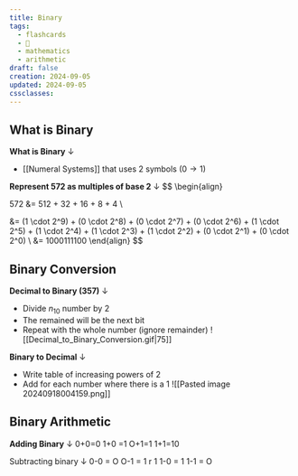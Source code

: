 ```yaml
---
title: Binary
tags:
  - flashcards
  - 🌱
  - mathematics
  - arithmetic
draft: false
creation: 2024-09-05
updated: 2024-09-05
cssclasses: 
---
```

## What is Binary

**What is Binary**
↓
- [[Numeral Systems]] that uses 2 symbols ($0 \to 1$)
<!--SR:!2024-12-13,4,277-->

**Represent $572$ as multiples of base 2**
↓
$$
\begin{align}
<!--SR:!2024-12-13,4,277-->

572 &= 512 + 32 + 16 + 8 + 4 \\

&= (1 \cdot 2^9) + (0 \cdot 2^8) + (0 \cdot 2^7) + (0 \cdot 2^6) + (1 \cdot 2^5) + (1 \cdot 2^4) + (1 \cdot 2^3) + (1 \cdot 2^2) + (0 \cdot 2^1) + (0 \cdot 2^0) \\
&= 1000111100
\end{align}
$$

## Binary Conversion

**Decimal to Binary (357)**
↓
- Divide $n_{10}$ number by $2$
- The remained will be the next bit
- Repeat with the whole number (ignore remainder)
![[Decimal_to_Binary_Conversion.gif|75]]
<!--SR:!2024-12-15,26,290-->

**Binary to Decimal**
↓
- Write table of increasing powers of 2
- Add for each number where there is a $1$
![[Pasted image 20240918004159.png]]
<!--SR:!2024-12-13,4,277-->

## Binary Arithmetic

**Adding Binary**
↓
0+0=0
1+0 =1
O+1=1
1+1=10
<!--SR:!2024-12-12,4,274-->

Subtracting binary
↓
0-0 = O
O-1 = 1 r 1
1-0 = 1
1-1 = O
<!--SR:!2024-12-13,4,277-->




